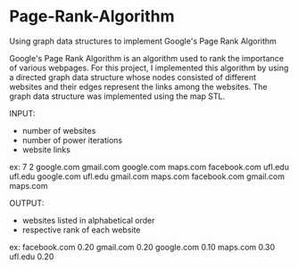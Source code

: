 # Page-Rank-Algorithm
Using graph data structures to implement Google's Page Rank Algorithm

Google's Page Rank Algorithm is an algorithm used to rank the importance of various webpages. For this project, I implemented this algorithm by using a directed graph data structure whose nodes consisted of different websites and their edges represent the links among the websites. The graph data structure was implemented using the map STL.

INPUT:
  - number of websites
  - number of power iterations
  - website links
  
  ex:
    7 2
    google.com gmail.com
    google.com maps.com
    facebook.com ufl.edu
    ufl.edu google.com
    ufl.edu gmail.com
    maps.com facebook.com
    gmail.com maps.com
  
OUTPUT:
  - websites listed in alphabetical order
  - respective rank of each website
  
  ex:
    facebook.com 0.20
    gmail.com 0.20
    google.com 0.10
    maps.com 0.30
    ufl.edu 0.20 

